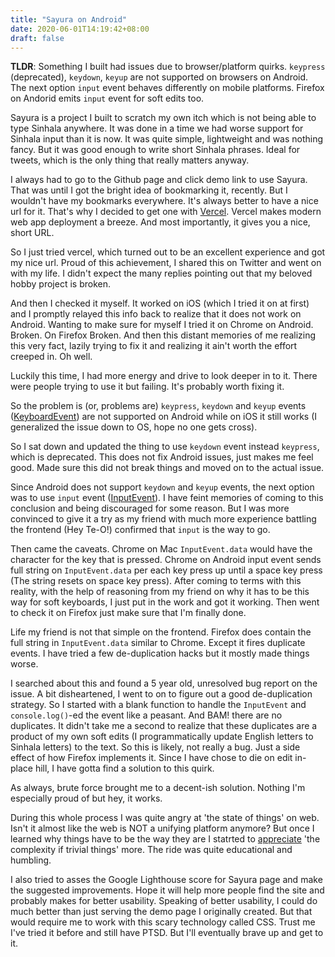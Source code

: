 ```yaml
---
title: "Sayura on Android"
date: 2020-06-01T14:19:42+08:00
draft: false
---
```


**TLDR**: Something I built had issues due to browser/platform quirks.
`keypress` (deprecated), `keydown`, `keyup` are not supported on browsers on
Android. The next option `input` event behaves differently on mobile platforms.
Firefox on Andorid emits `input` event for soft edits too.

Sayura is a project I built to scratch my own itch which is not being able to
type Sinhala anywhere. It was done in a time we had worse support for Sinhala
input than it is now. It was quite simple, lightweight and was nothing fancy.
But it was good enough to write short Sinhala phrases. Ideal for tweets,
which is the only thing that really matters anyway.

I always had to go to the Github page and click demo link to use Sayura. That
was until I got the bright idea of bookmarking it, recently. But I wouldn't
have my bookmarks everywhere. It's always better to have a nice url for it.
That's why I decided to get one with [Vercel](https://vercel.com/). Vercel
makes modern web app deployment a breeze. And most importantly,  it gives you
a nice, short URL.

So I just tried vercel, which turned out to be an excellent experience and got
my nice url. Proud of this achievement, I shared this on Twitter and went on
with my life. I didn't expect the many replies pointing out that my beloved
hobby project is broken.

And then I checked it myself. It worked on iOS (which I tried it on at first)
and I promptly relayed this info back to realize that it does not work on
Android. Wanting to make sure for myself I tried it on Chrome on Android.
Broken. On Firefox Broken. And then this distant memories of me realizing this
very fact, lazily trying to fix it and realizing it ain't worth the effort
creeped in. Oh well.

Luckily this time, I had more energy and drive to look deeper in to it. There
were people trying to use it but failing. It's probably worth fixing it.

So the problem is (or, problems are) `keypress`, `keydown` and `keyup` events
([KeyboardEvent](https://developer.mozilla.org/en-US/docs/Web/API/KeyboardEvent))
are not supported on Android while on iOS it still works (I generalized the
issue down to OS, hope no one gets cross).

So I sat down and updated the thing to use `keydown` event instead `keypress`,
which is deprecated. This does not fix Android issues, just makes me feel good.
Made sure this did not break things and moved on to the actual issue.

Since Android does not support `keydown` and `keyup` events, the next option
was to use `input` event
([InputEvent](https://developer.mozilla.org/en-US/docs/Web/API/HTMLElement/input_event)).
I have feint memories of coming to this conclusion and being discouraged for
some reason. But I was more convinced to give it a try as my friend with much
more experience battling the frontend (Hey Te-O!) confirmed that `input` is
the way to go.

Then came the caveats. Chrome on Mac `InputEvent.data` would have the character
for the key that is pressed. Chrome on Android input event sends full string on
`InputEvent.data` per each key press up until a space key press (The string
resets on space key press). After coming to terms with this reality, with
the help of reasoning from my friend on why it has to be this way for soft
keyboards, I just put in the work and got it working. Then went to check it
on Firefox just make sure that I'm finally done.

Life my friend is not that simple on the frontend. Firefox does contain the
full string in `InputEvent.data` similar to Chrome. Except it
fires duplicate events. I have tried a few de-duplication hacks but it mostly
made things worse.

I searched about this and found a 5 year old, unresolved bug report on the
issue. A bit disheartened, I went to on to figure out a good de-duplication
strategy. So I started with a blank function to handle the `InputEvent` and
`console.log()`-ed the event like a peasant. And BAM! there are no duplicates.
It didn't take me a second to realize that these duplicates are a product of my
own soft edits (I programmatically update English letters to Sinhala letters)
to the text. So this is likely, not really a bug. Just a side effect of how
Firefox implements it. Since I have chose to die on edit in-place hill, I have
gotta find a solution to this quirk.

As always, brute force brought me to a decent-ish solution. Nothing I'm
especially proud of but hey, it works.

During this whole process I was quite angry at 'the state of things' on web.
Isn't it almost like the web is NOT a unifying platform anymore? But once
I learned why things have to be the way they are I statrted to
[appreciate](https://ferd.ca/complexity-has-to-live-somewhere.html) 'the
complexity if trivial things' more. The ride was quite educational and
humbling. 

I also tried to asses the Google Lighthouse score for Sayura page and make the
suggested improvements. Hope it will help more people find the site and
probably makes for better usability. Speaking of better usability, I could do
much better than just serving the demo page I originally created. But that
would require me to work with this scary technology called CSS. Trust me I've
tried it before and still have PTSD. But I'll eventually brave up and get to
it.
